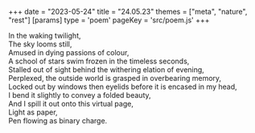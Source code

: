 +++
date = "2023-05-24"
title = "24.05.23"
themes = ["meta", "nature", "rest"]
[params]
  type = 'poem'
  pageKey = 'src/poem.js'
+++

In the waking twilight,  
The sky looms still,  
Amused in dying passions of colour,  
A school of stars swim frozen in the timeless seconds,  
Stalled out of sight behind the withering elation of evening,  
Perplexed, the outside world is grasped in overbearing memory,  
Locked out by windows then eyelids before it is encased in my head,  
I bend it slightly to convey a folded beauty,  
And I spill it out onto this virtual page,  
Light as paper,  
Pen flowing as binary charge.
